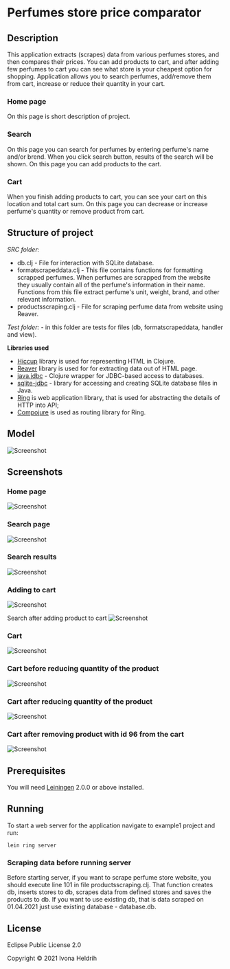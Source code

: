# Perfumes store price comparator

## Description

This application extracts (scrapes) data from various perfumes stores, and then compares their prices.  You can add products to cart, and after adding few perfumes to cart you can see what store is your cheapest option for shopping. 
Application allows you to search perfumes, add/remove them from cart, increase or reduce their quantity in your cart.

### Home page

On this page is short description of project.

### Search

On this page you can search for perfumes by entering perfume's name and/or brend.
When you click search button, results of the search will be shown.
On this page you can add products to the cart.

### Cart

When you finish adding products to cart, you can see your cart on this location and total cart sum.
On this page you can decrease or increase perfume's quantity or remove product from cart.
 

## Structure of project

_SRC folder:_
- db.clj - File for interaction with SQLite database.
- formatscrapeddata.clj - This file contains functions for formatting scrapped perfumes. When perfumes are scrapped from the website they usually contain all of the perfume's information in their name. Functions from this file extract perfume's unit, weight, brand, and other relevant information.
- productsscraping.clj - File for scraping perfume data from website using Reaver.

_Test folder:_ - in this folder are tests for files (db, formatscrapeddata, handler and view).

**Libraries used**

- [Hiccup](https://github.com/weavejester/hiccup) library is used for representing HTML in Clojure.
- [Reaver](https://github.com/mischov/reaver) library is used for for extracting data out of HTML page.
- [java.jdbc](https://github.com/clojure/java.jdbc) - Clojure wrapper for JDBC-based access to databases.
- [sqlite-jdbc](https://github.com/xerial/sqlite-jdbc) - library for accessing and creating SQLite database files in Java.
- [Ring](https://github.com/ring-clojure/ring) is web application library, that is used for abstracting the details of HTTP into API;
- [Compojure](https://github.com/weavejester/compojure) is used as routing library for Ring.


## Model

![Screenshot](resources/public/model.jpg)

## Screenshots

### Home page
![Screenshot](resources/public/home.jpg)

### Search page

![Screenshot](resources/public/search.jpg)

### Search results
![Screenshot](resources/public/searchres.jpg)

### Adding to cart
![Screenshot](resources/public/added.jpg)

Search after adding product to cart
![Screenshot](resources/public/searchafter.jpg)


### Cart
![Screenshot](resources/public/cart.jpg)

### Cart before reducing quantity of the product
![Screenshot](resources/public/cartbeforered.jpg)

### Cart after reducing quantity of the product
![Screenshot](resources/public/cartafterred.jpg)

### Cart after removing product with id 96 from the cart
![Screenshot](resources/public/afterremove.jpg)

## Prerequisites

You will need [Leiningen][] 2.0.0 or above installed.

[leiningen]: https://github.com/technomancy/leiningen

## Running

To start a web server for the application navigate to example1 project and run:

    lein ring server

### Scraping data before running server

Before starting server, if you want to scrape perfume store website, you should execute line 101 in file productsscraping.clj. That function creates db, inserts stores to db, scrapes data from defined stores and saves the products to db. If you want to use existing db, that is data scraped on 01.04.2021 just use existing database - database.db.

## License
Eclipse Public License 2.0

Copyright © 2021 Ivona Heldrih
